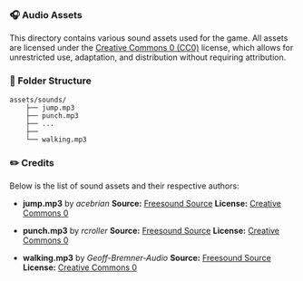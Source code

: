 ### 🎧 Audio Assets

This directory contains various sound assets used for the game. All assets are licensed under the [Creative Commons 0 (CC0)](https://creativecommons.org/publicdomain/zero/1.0/deed.en) license, which allows for unrestricted use, adaptation, and distribution without requiring attribution.



### 📂 Folder Structure

```
assets/sounds/ 
    ├── jump.mp3
    ├── punch.mp3
    ├── ...
    ├── 
    └── walking.mp3
```

### ✏️ Credits

Below is the list of sound assets and their respective authors:

- **jump.mp3** by *acebrian*
**Source:** [Freesound Source](https://freesound.org/s/380471/)
**License:** [Creative Commons 0](https://creativecommons.org/publicdomain/zero/1.0/deed.en)

- **punch.mp3** by *rcroller*
**Source:** [Freesound Source](https://freesound.org/s/424144/)
**License:** [Creative Commons 0](https://creativecommons.org/publicdomain/zero/1.0/deed.en)

- **walking.mp3** by *Geoff-Bremner-Audio*
**Source:** [Freesound Source](https://freesound.org/s/745654/)
**License:** [Creative Commons 0](https://creativecommons.org/publicdomain/zero/1.0/deed.en)